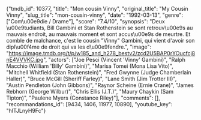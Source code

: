 {"tmdb_id": 10377, "title": "Mon cousin Vinny", "original_title": "My Cousin Vinny", "slug_title": "mon-cousin-vinny", "date": "1992-03-13", "genre": ["Com\u00e9die / Drame"], "score": "7.4/10", "synopsis": "Deux \u00e9tudiants, Bill Gambini et Stan Rothenstein se sont retrouv\u00e9s au mauvais endroit, au mauvais moment et sont accus\u00e9s de meurtre. Et comble de malchance, c'est le cousin \"Vinny\" Gambini, qui vient d'avoir son dipl\u00f4me de droit qui va les d\u00e9fendre.", "image": "https://image.tmdb.org/t/p/w185_and_h278_bestv2/zcd2U5BAP0rYOucfcj8nE4VVVKC.jpg", "actors": ["Joe Pesci (Vincent 'Vinny' Gambini)", "Ralph Macchio (William 'Billy' Gambini)", "Marisa Tomei (Mona Lisa Vito)", "Mitchell Whitfield (Stan Rothenstein)", "Fred Gwynne (Judge Chamberlain Haller)", "Bruce McGill (Sheriff Farley)", "Lane Smith (Jim Trotter III)", "Austin Pendleton (John Gibbons)", "Raynor Scheine (Ernie Crane)", "James Rebhorn (George Wilbur)", "Chris Ellis (J.T.)", "Maury Chaykin (Sam Tipton)", "Paulene Myers (Constance Riley)"], "comments": [], "recommandations_id": [9434, 1406, 11977, 10890], "youtube_key": "hITJLnyH9Fc"}